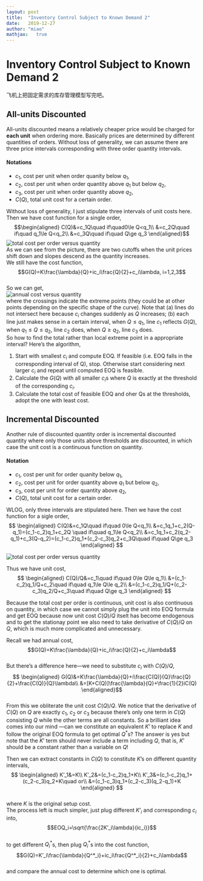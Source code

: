 ```yaml
---
layout: post
title:  "Inventory Control Subject to Known Demand 2"
date:   2019-12-27
author: "miao"
mathjax:   true
---
```



# Inventory Control Subject to Known Demand 2

飞机上把固定需求的库存管理模型写完吧。

## All-units Discounted
All-units discounted means a relatively cheaper price would be charged for **each unit** when ordering more. Basically prices are determined by different quantities of orders. Without loss of generality, we can assume there are three price intervals corresponding with three order quantity intervals.

#### Notations
* $c_1$, cost per unit when order quanity below $q_1$,    
* $c_2$, cost per unit when order quantity above  $q_1$ but below $q_2$,    
* $c_3$, cost per unit when order quantity above $q_2$,   
* $C(Q)$, total unit cost for a certain order.

Without loss of generality, I just stipulate three intervals of unit costs here.   
Then we have cost function for a single order,
$$\begin{aligned}
C(Q)&=c_1Q\quad if\quad0\le Q<q_1\\
&=c_2Q\quad if\quad q_1\le Q<q_2\\
&=c_3Q\quad if\quad Q\ge q_3
\end{aligned}$$
![total cost per order versus quantity](https://i.loli.net/2019/12/14/ztwYdS8eWFEUop3.jpg)   
As we can see from the picture, there are two cutoffs when the unit prices shift down and slopes descend as the quantity increases.   
We still have the cost function,   
$$G(Q)=K\frac{\lambda}{Q}+ic_i\frac{Q}{2}+c_i\lambda, i=1,2,3$$    
So we can get,   
![annual cost versus quantity](https://i.loli.net/2019/12/14/WKacmRz2vljyCiY.jpg)    
where the crossings indicate the extreme points (they could be at other points depending on the specific shape of the curve). Note that (a) lines do not intersect here because $c_i$ changes suddenly as $Q$ increases; (b) each line just makes sense in a certain interval, when $Q\le q_1$, line $c_1$ reflects $G(Q)$, when $q_1\le Q\le q_2$, line $c_2$ does, when $Q\ge q_2$, line $c_3$ does.    
So how to find the total rather than local extreme point in a appropriate interval? Here’s the algorithm,


1. Start with smallest $c_i$ and compute EOQ. If feasible (i.e. EOQ falls in the corresponding interval of Q), stop. Otherwise start considering next larger  $c_i$ and repeat until computed EOQ is feasible.
2. Calculate the $G(Q)$ with all smaller $c_i$s where $Q$ is exactly at the threshold of the corresponding $c_i$.
3. Calculate the total cost of feasible EOQ and oher Qs at the thresholds, adopt the one with least cost.  

## Incremental Discounted 
Another rule of discounted quantity order is incremental discounted quantity where only those units above thresholds are discounted, in which case the unit cost is a continuous function on quantity.

#### Notation
* $c_1$, cost per unit for order quanity below $q_1$,    
* $c_2$, cost per unit for order quantity above  $q_1$ but below $q_2$,    
* $c_3$, cost per unit for order quantity above $q_2$,   
* $C(Q)$, total unit cost for a certain order.

WLOG, only three intervals are stipulated here. Then we have the cost function for a sigle order,   
$$
\begin{aligned}
C(Q)&=c_1Q\quad if\quad 0\le Q<q_1\\
&=c_1q_1+c_2(Q-q_1)=(c_1-c_2)q_1+c_2Q \quad if\quad q_1\le Q<q_2\\
&=c_1q_1+c_2(q_2-q_1)+c_3(Q-q_2)=(c_1-c_2)q_1+(c_2-c_3)q_2+c_3Q\quad if\quad Q\ge q_3
\end{aligned}
$$

![total cost per order versus quantity](https://i.loli.net/2019/12/27/2IQaB1sE9Fd3kLJ.jpg)

Thus we have unit cost,   
$$
\begin{aligned}
C(Q)/Q&=c_1\quad if\quad 0\le Q\le q_1\\
&=(c_1-c_2)q_1/Q+c_2\quad if\quad q_1\le Q\le q_2\\
&=(c_1-c_2)q_1/Q+(c_2-c_3)q_2/Q+c_3\quad if\quad Q\ge q_3
\end{aligned}
$$

Because the total cost per order is continuous, unit cost is also continuous on quantity, in which case we cannot simply plug the unit into EOQ formula and get EOQ because now unit cost $C(Q)/Q$ itselt has become endogenous and to get the stationay point we also need to take derivative of $C(Q)/Q$ on $Q$, which is much more complicated and unnecessary.   

Recall we had annual cost,
$$G(Q)=K\frac{\lambda}{Q}+ic_i\frac{Q}{2}+c_i\lambda$$    
But there’s a difference here—we need to substitute $c_i$ with $C(Q)/Q$,    
$$
\begin{aligned}
G(Q)&=K\frac{\lambda}{Q}+i\frac{C(Q)}{Q}\frac{Q}{2}+\frac{C(Q)}{Q}\lambda\\
&=[K+C(Q)]\frac{\lambda}{Q}+\frac{1}{2}iC(Q)
\end{aligned}$$     
From this we obliterate the unit cost $C(Q)/Q$. We notice that the derivative of $C(Q)$ on $Q$ are exactly $c_1$, $c_2$ or $c_3$ because there’s only one term in $C(Q)$ consisting $Q$ while the other terms are all constants. So a brilliant idea comes into our mind —can we constitute an equivalent $K’$ to replace $K$ and follow the original EOQ formula to get optimal  $Q^*$s? The answer is yes but note that the $K’$ term should never include a term including $Q$, that is, $K’$ should be a constant rather than a variable on $Q$!     

Then we can extract constants in $C(Q)$ to constitute $K’$s on different quantity intervals,    
$$
\begin{aligned}
K’_1&=K\\
K’_2&=(c_1-c_2)q_1+K\\
K’_3&=(c_1-c_2)q_1+(c_2-c_3)q_2+K\quad or\\
&=(c_1-c_3)q_1+(c_2-c_3)(q_2-q_1)+K
\end{aligned}
$$    
where $K$ is the original setup cost.   
The process left is much simpler, just plug different $K’_i$ and corresponding $c_i$ into,   
$$EOQ_i=\sqrt{\frac{2K’_i\lambda}{ic_i}}$$    
to get different $Q^*_i$s, then plug $Q^*_i$s into the cost function,   
$$G(Q)=K’_i\frac{\lambda}{Q^*_i}+ic_i\frac{Q^*_i}{2}+c_i\lambda$$     
and compare the annual cost to determine which one is optimal.


 
